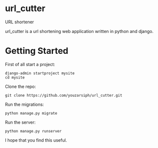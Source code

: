 # url_cutter

URL shortener

url_cutter is a url shortening web application written in python and django.

# Getting Started

First of all start a project:

```shell
django-admin startproject mysite
cd mysite
```

Clone the repo:

```shell
git clone https://github.com/youzarsiph/url_cutter.git
```

Run the migrations:

```shell
python manage.py migrate
```

Run the server:

```shell
python manage.py runserver
```

I hope that you find this useful.
